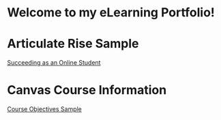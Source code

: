 # Welcome to my eLearning Portfolio!

# Articulate Rise Sample
[Succeeding as an Online Student](https://rise.articulate.com/share/hAH0ZGGkrUm6O1cCCIqAUzHpEHzhRbCo#/)

# Canvas Course Information
[Course Objectives Sample](https://github.com/rosenbergerkm/eLearning-Portfolio/blob/main/Goal%20Analysis%20_%20Objective%20Outlines.pdf)

